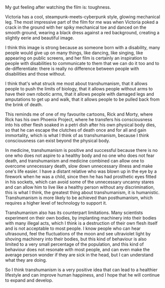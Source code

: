My gut feeling after watching the film is: toughness.

Victoria has a cool, steampunk-meets-cyberpunk style, glowing mechanical leg. The most impressive part of the film for me was when Victoria poked a crack in the ground with her spiky mechanical toe and danced on the smooth ground, wearing a black dress against a red background, creating a slightly eerie and beautiful image.

I think this image is strong because as someone born with a disability, many people would give up on many things, like dancing, like singing, like appearing on public screens, and her film is certainly an inspiration to people with disabilities to communicate to them that we can do it too and to de-differentiate: there is really no difference between people with disabilities and those without.

I think that's what struck me most about transhumanism, that it allows people to push the limits of biology, that it allows people without arms to have their own robotic arms, that it allows people with damaged legs and amputations to get up and walk, that it allows people to be pulled back from the brink of death.

This reminds me of one of my favourite cartoons, Rick and Morty, where Rick has his own Phoenix Project, where he transfers his consciousness into his other flesh soaked in a petri dish after his own physical body dies, so that he can escape the clutches of death once and for all and gain immortality, which is what I think of as transhumanism, because I think consciousness can exist beyond the physical body.

In medicine, transhumanism is positive and successful because there is no one who does not aspire to a healthy body and no one who does not fear death, and transhumanism and medicine combined can allow one to overcome unnecessary death, slow down unnecessary illness and make one's life easier. I have a distant relative who was blown up in the eye by a firework when he was a child, since then he has had prosthetic eyes fitted in his sockets, which can avoid some of the unnecessary uncanny stares and can allow him to live like a healthy person without any discrimination, this is what I think, the greatest thing about transhumanism, it is humanistic. Transhumanism is more likely to be achieved than posthumanism, which requires a higher level of technology to support it.

Transhumanism also has its counterpart limitations. Many scientists experiment on their own bodies, by implanting machinery into their bodies with many illegal acts, which I think is a destruction of their own flesh itself and is not acceptable to most people. I know people who can hear ultrasound, feel the fluctuations of the moon and see ultraviolet light by shoving machinery into their bodies, but this kind of behaviour is also limited to a very small percentage of the population, and this kind of behaviour does not resonate with most people, and can even make the average person wonder if they are sick in the head, but I can understand what they are doing.

So I think transhumanism is a very positive idea that can lead to a healthier lifestyle and can improve human happiness, and I hope that he will continue to expand and develop.
